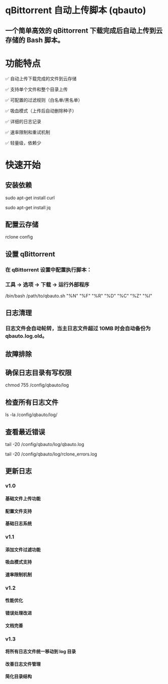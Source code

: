 # qBittorrent 自动上传脚本 (qbauto)

## 一个简单高效的 qBittorrent 下载完成后自动上传到云存储的 Bash 脚本。

# 功能特点

✅ 自动上传下载完成的文件到云存储

✅ 支持单个文件和整个目录上传

✅ 可配置的过滤规则（白名单/黑名单）

✅ 吸血模式（上传后自动删除种子）

✅ 详细的日志记录

✅ 速率限制和重试机制

✅ 轻量级，依赖少

# 快速开始


## 安装依赖

sudo apt-get install curl

sudo apt-get install jq

## 配置云存储

rclone config

## 设置 qBittorrent

### 在 qBittorrent 设置中配置执行脚本：

### 工具 → 选项 → 下载 → 运行外部程序

/bin/bash /path/to/qbauto.sh "%N" "%F" "%R" "%D" "%C" "%Z" "%I"

## 日志清理

### 日志文件会自动轮转，当主日志文件超过 10MB 时会自动备份为 qbauto.log.old。

## 故障排除

## 确保日志目录有写权限

chmod 755 /config/qbauto/log

## 检查所有日志文件

ls -la /config/qbauto/log/

## 查看最近错误

tail -20 /config/qbauto/log/qbauto.log

tail -20 /config/qbauto/log/rclone_errors.log

## 更新日志

### v1.0

#### 基础文件上传功能

#### 配置文件支持

#### 基础日志系统

### v1.1

#### 添加文件过滤功能

#### 吸血模式支持

#### 速率限制机制

### v1.2

#### 性能优化

#### 错误处理改进

#### 文档完善

### v1.3

#### 将所有日志文件统一移动到 log 目录

#### 改善日志文件管理

#### 简化目录结构








